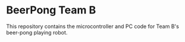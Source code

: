 # BeerPong Team B

This repository contains the microcontroller and PC code for Team B's beer-pong playing robot.
